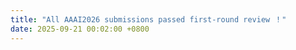```yaml
---
title: "All AAAI2026 submissions passed first-round review ！"
date: 2025-09-21 00:02:00 +0800
---
```

